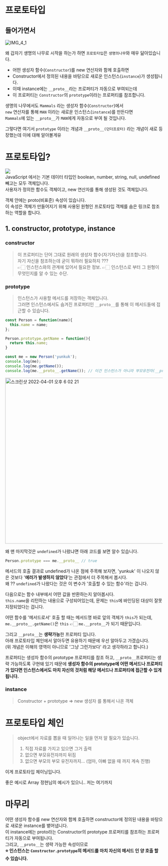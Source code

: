 # 프로토타입

## 들어가면서
![IMG_4_1](https://user-images.githubusercontent.com/53929065/161417878-e3ed4562-2727-4813-91ef-1c609feda3c9.jpeg)

왜 갑자기 생명의 나무로 시작을 하는가 하면 `프로토타입`은 `생명의나무`와 매우 닮아있습니다.

- 어떤 생성자 함수(`Constructor`)를 new 연산자와 함께 호출하면
- Constructor에서 정의된 내용을 바탕으로 새로운 인스턴스(`instance`)가 생성됩니다.
- 이때 instance에는 `__proto__`라는 프로퍼티가 자동으로 부여되는데
- 이 프로퍼티는 `Constructor`의 `prototype`이라는 프로퍼티를 참조합니다.  

생명의 나무에서도 `Mammals` 라는 생성자 함수(`Constructor`)에서   
`new` 연산자를 통해 `MAN` 이라는 새로운 인스턴스(`instance`)를 만든다면  
`Mammals`에 있는 `__proto__`가 `MAN`에게 자동으로 부여 될 것입니다.

그렇다면 여기서 `prototype` 이라는 개념과 `__proto__(던더프로터)` 라는 개념이 새로 등장했는데 이에 대해 알아볼게유

# 프로토타입?
![](https://www.nextree.co.kr/content/images/2021/01/hjkwon-140324-prototype-03.png)  
JavaScript 에서는 기본 데이터 타입인 boolean, number, string, null, undefined 빼고는 모두 객체입니다.  
사용자가 정의한 함수도 객체이고, new 연산자를 통해 생성된 것도 객체입니다.

객체 안에는 proto(비표준) 속성이 있습니다.  
이 속성은 객체가 만들어지기 위해 사용된 원형인 프로토타입 객체를 숨은 링크로 참조하는 역할을 합니다.
## 1. constructor, prototype, instance

### constructor
> 이 프로퍼티는 단어 그대로 원래의 생성자 함수(자기자신)을 참조합니다.  
> 자기 자신을 참조하는데 굳이 뭐하러 필요하지 ???  
> 👉🏻 인스턴스와의 관계에 있어서 필요한 정보. 
> 👉🏻 인스턴스로 부터 그 원형이 무엇인지를 알 수 있는 수단.


### prototype
> 인스턴스가 사용할 메서드를 저장하는 객체입니다.  
> 그러면 인스턴스에서도 숨겨진 프로퍼티인 `__proto__`를 통해 이 메서드들에 접근할 수 있습니다.
```typescript
const Person = function(name){
  this.name = name;
}; 

Person.prototype.getName = function(){
  return this.name;
}

const me = new Person('yunkuk');
console.log(me);
console.log(me.getName());
console.log(me.__proto__.getName()); // 이건 인스턴스가 아니라 부모유전자(__proto__)에 접근하는거라 undefined 나옴 아래 this 관련되서 적은거에서 자세한 이유가 있습니다.
```
<img width="530" alt="스크린샷 2022-04-01 오후 6 02 21" src="https://user-images.githubusercontent.com/53929065/161417957-555e122f-e33a-45ef-a038-8d325cbf6113.png">


왜 맨 마지막것은 `undefined`가 나왔냐면 아래 코드를 보면 알수 있습니다.
```typescript
Person.prototype === me.__proto__ // true
```
메서드의 호출 결과로 undefined가 나온 점에 주목해 보자면, 'yunkuk' 이 나오지 않은 것보다 '**에러가 발생하지 않았다**'는 관점에서 더 주목해서 봅시다.  
왜 ?? `undefined`가 나왔다는 것은 이 변수가 '호출할 수 있는 함수'라는 겁니다.  

다음으로는 함수 내부에서 어떤 값을 반환하는지 알아봅시다.  
`this.name`을 리턴하는 내용으로 구성되어있는데, 문제는 `this`에 바인딩된 대상이 잘못 지정되었다는 겁니다.

어떤 함수를 '메서드로서' 호출 할 때는 메서드명 바로 앞의 객체가 `this`가 되는데,  
`me.__proto__.getName()`은 `this` 👉🏻 `me.__proto__`가 되기 때문입니다.

그리고 `__proto__`는 **생략가능**한 프로퍼티 입니다.  
아래 프로토타입 체인에서 알아두면 유용하기 때문에 우선 알아두고 가겠습니다.  
(위 개념은 이해의 영역이 아니므로 '그냥 그런가보다' 라고 생각하라고 합니다.)  

프로퍼티는 생성자 함수의 prototype 프로퍼티를 참조 하고, `__proto__`프로퍼티는 생략 가능하도록 구현돼 있기 때문에 **생성자 함수의 prototype에 어떤 메서드나 프로퍼티가 있다면 인스턴스에서도 마치 자신의 것처럼 해당 메서드나 프로퍼티에 접근할 수 있게 됩니다.**

### instance
> Constructor + prototype => new 생성자 를 통해서 나온 객체

# 프로토타입 체인
> object에서 자료를 뽑을 때 일어나는 일을 먼저 알 필요가 있습니다.
> 1. 직접 자료를 가지고 있으면 그거 출력
> 2. 없으면 부모유전자까지 뒤짐
> 3. 없으면 부모의 부모 유전자까지... (엄마, 아빠 없을 때 까지 계속 진행)

이게 프로토타입 체이닝입니다. 

좋은 예시로 Array 정현님의 예시가 있으니.. 저는 여기까지

# 마무리
어떤 생성자 함수를 new 연산자와 함께 호출하면 constructor에 정의된 내용을 바탕으로 새로운 instance를 뱉어냅니다.  
이 instance에는 proto라는 Constructor의 prototype 프로퍼티를 참조하는 프로퍼티가 자동으로 부여됩니다.  
그리고, `__proto__`는 생략 가능한 속성이므로  
**⭐️ 인스턴스는 `Constructor.prototype`의 메서드를 마치 자신의 메서드 인 양 호출 할 수 있습니다.**

